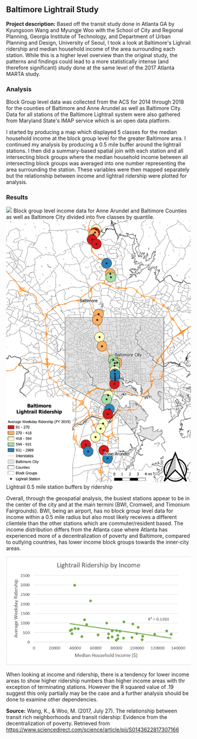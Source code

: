 ## Baltimore Lightrail Study

**Project description:** Based off the transit study done in Atlanta GA by Kyungsoon Wang and Myungje Woo with the School of City and Regional Planning, Georgia Institute of Technology, and Department of Urban Planning and Design, University of Seoul, I took a look at Baltimore's Lighrail ridership and median household income of the area surrounding each station. While this is a higher level overview than the original study, the patterns and findings could lead to a more statistically intense (and therefore significant) study done at the same level of the 2017 Atlanta MARTA study.
### Analysis
Block Group level data was collected from the ACS for 2014 through 2018 for the counties of Baltimore and Anne Arundel as well as Baltimore City. Data for all stations of the Baltimore Lightrail system were also gathered from Maryland State's IMAP service which is an open data platform. 

I started by producing a map which displayed 5 classes for the median household income at the block group level for the greater Baltimore area. I continued my analysis by producing a 0.5 mile buffer around the lightrail stations. I then did a summary-based spatial join with each station and all intersecting block groups where the median household income between all intersecting block groups was averaged into one number representing the area surrounding the station. These variables were then mapped separately but the relationship between income and lightrail ridership were plotted for analysis.


### Results
<img src="/Project1_486/BG_map.pdf"/>
Block group level income data for Anne Arundel and Baltimore Counties as well as Baltimore City divided into five classes by quantile.

<img src="/Project1_486/Lightrail_map.pdf"/>
Lightrail 0.5 mile station buffers by ridership

Overall, through the geospatial analysis, the busiest stations appear to be in the center of the city and at the main termini (BWI, Cromwell, and Timonium Fairgrounds). BWI, being an airport, has no block group level data for income within a 0.5 mile radius but also most likely receives a different clientele than the other stations which are commuter/resident based. The income distribution differs from the Atlanta case where Atlanta has experienced more of a decentralization of poverty and Baltimore, compared to outlying countries, has lower income block groups towards the inner-city areas.

<img src="/Project1_486/Graph.PNG"/>

When looking at income and ridership, there is a tendency for lower income areas to show higher ridership numbers than higher income areas with thr exception of terminating stations. However the R squared value of .19 suggest this only partially may be the case and a further analysis should be done to examine other dependencies.

**Source:**
Wang, K., & Woo, M. (2017, July 27). The relationship between transit rich neighborhoods and transit ridership: Evidence from the decentralization of poverty. Retrieved from https://www.sciencedirect.com/science/article/pii/S0143622817307166

